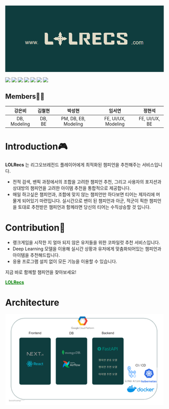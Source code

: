 ![background](./assets/background.png)

<img src="https://img.shields.io/badge/react-61DAFB?style=for-the-badge&logo=react&logoColor=black"> <img src="https://img.shields.io/badge/Next.js-000000?style=flat-square&amp;logo=Next.js&amp;logoColor=white">
<img src="https://img.shields.io/badge/FastAPI-009688?style=for-the-badge&logo=FastAPI&logoColor=white"> <img src="https://img.shields.io/badge/MongoDB-47A248?style=for-the-badge&amp;logo=MongoDB&logoColor=white">
<img src="https://img.shields.io/badge/OpenCV-5C3EE8?style=for-the-badge&logo=OpenCV&logoColor=white"> <img src="https://img.shields.io/badge/PyTorch-EE4C2C?style=for-the-badge&logo=PyTorch&logoColor=white">
<img src="https://img.shields.io/badge/Docker-2496ED?style=for-the-badge&amp;logo=Docker&logoColor=white">

## Members👨‍💻

|        강은비       |  김철현  |         박성현         |         임서연      |     정현석      |
| :-----------------: | :---: | :----------------------: | :--------------------: | :------------: |
|    DB, Modeling     | DB, BE| PM, DB, EB, Modeling |  FE, UI/UX, Modeling | FE, UI/UX, BE |

# Introduction🎮

**LOLRecs** 는 리그오브레전드 플레이어에게 최적화된 챔피언을 추천해주는 서비스입니다.

- 전적 검색, 밴픽 과정에서의 조합을 고려한 챔피언 추천, 그리고 사용자의 포지션과 상대방의 챔피언을 고려한 아이템 추천을 통합적으로 제공합니다.
- 매일 하고싶은 챔피언과, 조합에 맞지 않는 챔피언만 하다보면 티어는 제자리에 머물게 되어있기 마련입니다. 실시간으로 밴이 된 챔피언과 아군, 적군이 픽한 챔피언을 토대로 추천받은 챔피언과 함께라면 당신의 티어는 수직상승할 것 입니다. 


# Contribution🌟

- 랭크게임을 시작한 지 얼마 되지 않은 유저들을 위한 코파일럿 추천 서비스입니다.
- Deep Learning 모델을 이용해 실시간 상황과 유저에게 맞춤화되어있는 챔피언과 아이템을 추천해드립니다.
- 응용 프로그램 설치 없이 모든 기능을 이용할 수 있습니다.


지금 바로 함께할 챔피언을 찾아보세요!

<a href="https://www.lolrecs.com" style="color: green; font-weight: bold">LOLRecs</a>

# Architecture

![Architecture](./assets/ARCHI.png)
